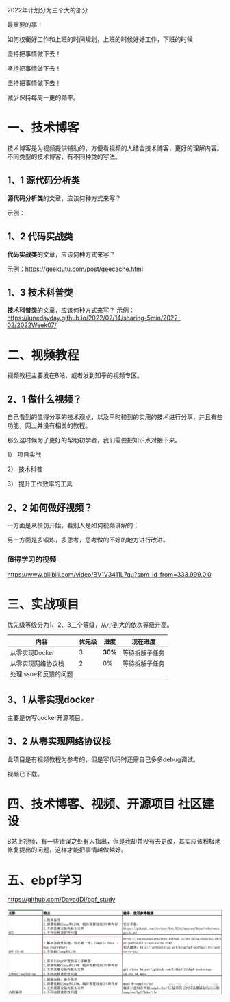 2022年计划分为三个大的部分

最重要的事！

如何权衡好工作和上班的时间规划，上班的时候好好工作，下班的时候

坚持把事情做下去！

坚持把事情做下去！

坚持把事情做下去！

减少保持每周一更的频率。

# 一、技术博客

技术博客是为视频提供辅助的，方便看视频的人结合技术博客，更好的理解内容。不同类型的技术博客，有不同种类的写法。

## 1、1 源代码分析类

**源代码分析类**的文章，应该何种方式来写？

示例：

## 1、2 代码实战类

**代码实战类**的文章，应该何种方式来写？

示例：https://geektutu.com/post/geecache.html

## 1、3 技术科普类

**技术科普类**的文章，应该何种方式来写？
示例： https://junedayday.github.io/2022/02/14/sharing-5min/2022-02/2022Week07/

# 二、视频教程

视频教程主要发在B站，或者发到知乎的视频专区。



## 2、1 做什么视频？

自己看到的值得分享的技术观点，以及平时碰到的实用的技术进行分享，并且有些功能，网上并没有相关的教程。

那么这时候为了更好的帮助初学者，我们需要把知识点对接下来。

1） 项目实战

2） 技术科普

3） 提升工作效率的工具

## 2、2 如何做好视频？

一方面是从模仿开始，看别人是如何视频讲解的；

另一方面是多锻炼，多思考，思考做的不好的地方进行改进。

### 值得学习的视频

https://www.bilibili.com/video/BV1V3411L7qu?spm_id_from=333.999.0.0





# 三、实战项目

优先级等级分为1、2、3三个等级，从小到大的依次等级升高。

| 内容                  | 优先级 | 进度    | 现在进度       |
| --------------------- | ------ | ------- | -------------- |
| 从零实现Docker        | 3      | **30%** | 等待拆解子任务 |
| 从零实现网络协议栈    | 2      | 0%      | 等待拆解子任务 |
| 处理issue和反馈的问题 |        |         |                |



## 3、1 从零实现docker

主要是仿写gocker开源项目。





## 3、2 从零实现网络协议栈

此项目是有视频教程为参考的，但是写代码时还需自己多多debug调试。

视频已下载。

# 四、技术博客、视频、开源项目 社区建设

B站上视频，有一些错误之处有人指出，但是我却并没有去更改，其实应该积极地修复提出的问题，这样才能把事情越做越好。

# 五、ebpf学习

https://github.com/DavadDi/bpf_study

![image-20220424145443683](picture/image-20220424145443683.png)

